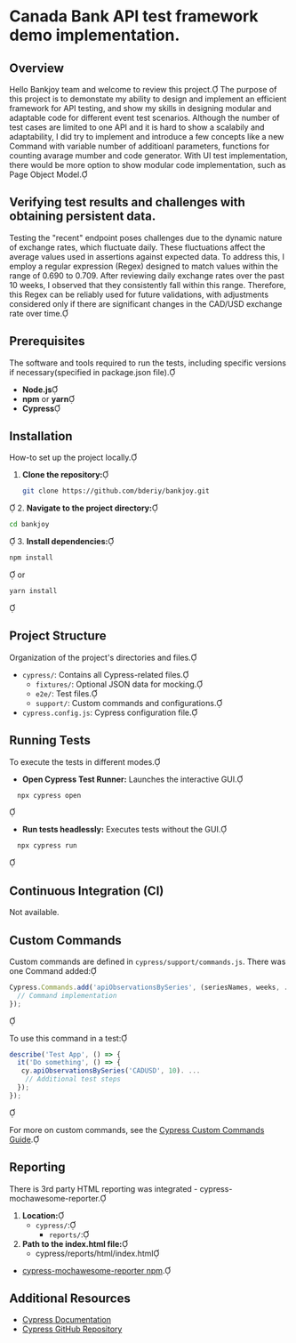 # Canada Bank API test framework demo implementation.

## Overview

Hello Bankjoy team and welcome to review this project.
The purpose of this project is to demonstate my ability to design and implement an efficient framework for API testing, and show my skills in designing modular and adaptable code for different event test scenarios. Although the number of test cases are limited to one API and it is hard to show a scalabily and adaptability, I did try to implement and introduce a few concepts like a new Command with variable number of additioanl parameters, functions for counting avarage mumber and code generator. With UI test implementation, there would be more option to show modular code implementation, such as Page Object Model.

## Verifying test results and challenges with obtaining persistent data.

Testing the "recent" endpoint poses challenges due to the dynamic nature of exchange rates, which fluctuate daily. These fluctuations affect the average values used in assertions against expected data. To address this, I employ a regular expression (Regex) designed to match values within the range of 0.690 to 0.709. After reviewing daily exchange rates over the past 10 weeks, I observed that they consistently fall within this range. Therefore, this Regex can be reliably used for future validations, with adjustments considered only if there are significant changes in the CAD/USD exchange rate over time.

## Prerequisites

The software and tools required to run the tests, including specific versions if necessary(specified in package.json file).

- **Node.js**
- **npm** or **yarn**
- **Cypress**

## Installation

How-to set up the project locally.

1. **Clone the repository:**
   ```bash
   git clone https://github.com/bderiy/bankjoy.git
   ```

2. **Navigate to the project directory:**
   ```bash
   cd bankjoy
   ```

3. **Install dependencies:**
   ```bash
   npm install
   ```

   or
   ```bash
   yarn install
   ```


## Project Structure

Organization of the project's directories and files.

- `cypress/`: Contains all Cypress-related files.
  - `fixtures/`: Optional JSON data for mocking.
  - `e2e/`: Test files.
  - `support/`: Custom commands and configurations.
- `cypress.config.js`: Cypress configuration file.

## Running Tests

To execute the tests in different modes.

- **Open Cypress Test Runner:** Launches the interactive GUI.
  
```bash
  npx cypress open
  ```

- **Run tests headlessly:** Executes tests without the GUI.
  
```bash
  npx cypress run
  ```


## Continuous Integration (CI)

Not available. 

## Custom Commands

Custom commands are defined in `cypress/support/commands.js`. There was one Command added:


```javascript
Cypress.Commands.add('apiObservationsBySeries', (seriesNames, weeks, ...rest) => {
  // Command implementation
});
```


To use this command in a test:


```javascript
describe('Test App', () => {
  it('Do something', () => {
   cy.apiObservationsBySeries('CADUSD', 10). ...
    // Additional test steps
  });
});
```


For more on custom commands, see the [Cypress Custom Commands Guide](https://docs.cypress.io/api/cypress-api/custom-commands).

## Reporting

There is 3rd party HTML reporting was integrated - cypress-mochawesome-reporter.

1. **Location:**
    - `cypress/`:
        - `reports/`:
2. **Path to the index.html file:**
   - cypress/reports/html/index.html

- [cypress-mochawesome-reporter npm](https://www.npmjs.com/package/cypress-mochawesome-reporter).



## Additional Resources

- [Cypress Documentation](https://docs.cypress.io/)
- [Cypress GitHub Repository](https://github.com/cypress-io/cypress)